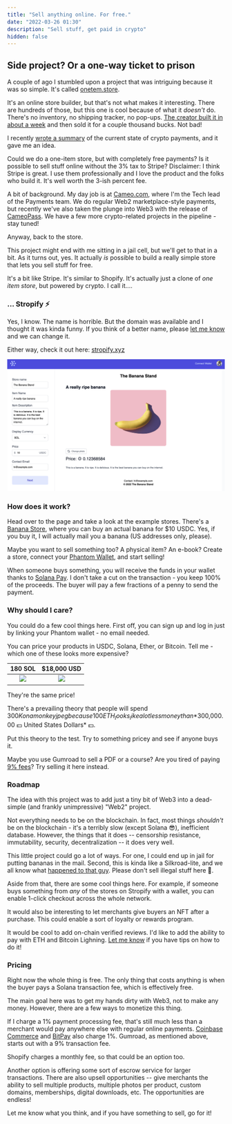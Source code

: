 ```yaml
---
title: "Sell anything online. For free."
date: "2022-03-26 01:30"
description: "Sell stuff, get paid in crypto" 
hidden: false
---
```


## Side project? Or a one-way ticket to prison

A couple of ago I stumbled upon a project that was intriguing because it was so simple. It's called [onetem.store](https://oneitem.store).

It's an online store builder, but that's not what makes it interesting. There are hundreds of those, but this one is cool because of what it _doesn't_ do. There's no inventory, no shipping tracker, no pop-ups. [The creator built it in about a week](https://tinyprojects.dev/projects/one_item_store) and then sold it for a couple thousand bucks. Not bad!

I recently [wrote a summary](/the-state-of-crypto-payments) of the current state of crypto payments, and it gave me an idea.

Could we do a one-item store, but with completely free payments? Is it possible to sell stuff online without the 3% tax to Stripe? Disclaimer: I think Stripe is great. I use them professionally and I love the product and the folks who build it. It's well worth the 3-ish percent fee.

A bit of background. My day job is at <a href="https://www.cameo.com/praz" target="_blank">Cameo.com</a>, where I'm the Tech lead of the Payments team. We do regular Web2 marketplace-style payments, but recently we've also taken the plunge into Web3 with the release of [CameoPass](https://pass.cameo.com). We have a few more crypto-related projects in the pipeline - stay tuned!

Anyway, back to the store.

This project might end with me sitting in a jail cell, but we'll get to that in a bit. As it turns out, yes. It actually _is_ possible to build a really simple store that lets you sell stuff for free.

It's a bit like Stripe. It's similar to Shopify. It's actually just a clone of _one item store_, but powered by crypto. I call it....

### ... Stropify ⚡

Yes, I know. The name is horrible. But the domain was available and I thought it was kinda funny. If you think of a better name, please <a href="https://twitter.com/prazgaitis" target="_blank">let me know</a> and we can change it.

Either way, check it out here: <a href="https://stropify.xyz" target="_blank">stropify.xyz</a>

![create a new store](./create-store.png)

### How does it work?

Head over to the page and take a look at the example stores. There's a <a href="https://www.stropify.xyz/store/the-banana-store" target="_blank">Banana Store</a>, where you can buy an actual banana for $10 USDC. Yes, if you buy it, I will actually mail you a banana (US addresses only, please).

Maybe you want to sell something too? A physical item? An e-book? Create a store, connect your [Phantom Wallet](https://phantom.app), and start selling!

When someone buys something, you will receive the funds in your wallet thanks to [Solana Pay](https://solana.com/news/solana-pay-announcement). I don't take a cut on the transaction - you keep 100% of the proceeds. The buyer will pay a few fractions of a penny to send the payment.

### Why should I care?

You could do a few cool things here. First off, you can sign up and log in just by linking your Phantom wallet - no email needed.

You can price your products in USDC, Solana, Ether, or Bitcoin. Tell me - which one of these looks more expensive?

180 SOL             |  $18,000 USD
:-------------------------:|:-------------------------:
![](https://i.imgur.com/R5A3uGU.png) |  ![](https://i.imgur.com/o2HJj6Z.png)

They're the same price!


There's a prevailing theory that people will spend $300K on a monkey jpeg because 100 ETH _looks_ like a lot less money than *$300,000.00 💵 United States Dollars* 💵.

Put this theory to the test. Try to something pricey and see if anyone buys it.

Maybe you use Gumroad to sell a PDF or a course? Are you tired of paying [9% fees](https://gumroad.com/pricing)? Try selling it here instead.


### Roadmap

The idea with this project was to add just a tiny bit of Web3 into a dead-simple (and frankly unimpressive) "Web2" project. 

Not everything needs to be on the blockchain. In fact, most things _shouldn't_ be on the blockchain - it's a terribly slow (except Solana 😎), inefficient database. However, the things that it does -- censorship resistance, immutability, security, decentralization -- it does very well.

This little project could go a lot of ways. For one, I could end up in jail for putting bananas in the mail. Second, this is kinda like a Silkroad-lite, and we all know what [happened to that guy](https://www.investopedia.com/tech/ross-ulbricht-dark-net-pirate/). Please don't sell illegal stuff here 🙏.

Aside from that, there are some cool things here. For example, if someone buys something from _any_ of the stores on Stropify with a wallet, you can enable 1-click checkout across the whole network.

It would also be interesting to let merchants give buyers an NFT after a purchase. This could enable a sort of loyalty or rewards program.

It would be cool to add on-chain verified reviews. I'd like to add the ability to pay with ETH and Bitcoin Lighning. [Let me know](https://twitter.com/prazgaitis) if you have tips on how to do it!

### Pricing

Right now the whole thing is free. The only thing that costs anything is when the buyer pays a Solana transaction fee, which is effectively free.

The main goal here was to get my hands dirty with Web3, not to make any money. However, there are a few ways to monetize this thing.

If I charge a 1% payment processing fee, that's still much less than a merchant would pay anywhere else with regular online payments. [Coinbase Commerce](https://commerce.coinbase.com/) and [BitPay](https://bitpay.com/pricing) also charge 1%. Gumroad, as mentioned above, starts out with a 9% transaction fee.

Shopify charges a monthly fee, so that could be an option too.

Another option is offering some sort of escrow service for larger transactions. There are also upsell opportunities -- give merchants the ability to sell multiple products, multiple photos per product, custom domains, memberships, digital downloads, etc. The opportunities are endless!

Let me know what you think, and if you have something to sell, go for it!
